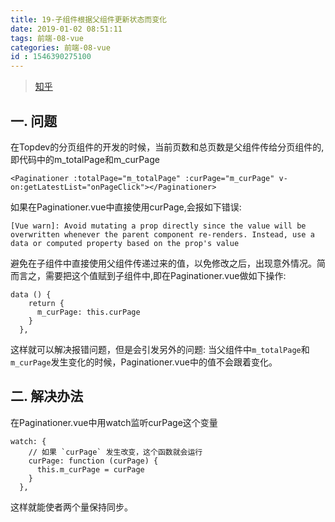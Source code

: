 ```yaml
---
title: 19-子组件根据父组件更新状态而变化
date: 2019-01-02 08:51:11
tags: 前端-08-vue
categories: 前端-08-vue
id : 1546390275100
---
```

> [知乎](https://zhuanlan.zhihu.com/p/30879430)
## 一. 问题
在Topdev的分页组件的开发的时候，当前页数和总页数是父组件传给分页组件的,即代码中的m_totalPage和m_curPage


```
<Paginationer :totalPage="m_totalPage" :curPage="m_curPage" v-on:getLatestList="onPageClick"></Paginationer>
```

如果在Paginationer.vue中直接使用curPage,会报如下错误:


```
[Vue warn]: Avoid mutating a prop directly since the value will be overwritten whenever the parent component re-renders. Instead, use a data or computed property based on the prop's value
```

避免在子组件中直接使用父组件传递过来的值，以免修改之后，出现意外情况。简而言之，需要把这个值赋到子组件中,即在Paginationer.vue做如下操作:


```
data () {
    return {
      m_curPage: this.curPage
    }
  },
```

这样就可以解决报错问题，但是会引发另外的问题: 当父组件中`m_totalPage`和`m_curPage`发生变化的时候，Paginationer.vue中的值不会跟着变化。

## 二. 解决办法
在Paginationer.vue中用watch监听curPage这个变量


```
watch: {
    // 如果 `curPage` 发生改变，这个函数就会运行
    curPage: function (curPage) {
      this.m_curPage = curPage
    }
  },
```

这样就能使者两个量保持同步。